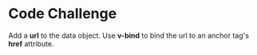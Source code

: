 # Code Challenge

Add a **url** to the data object.
Use **v-bind** to bind the url to an anchor tag's **href** attribute.
